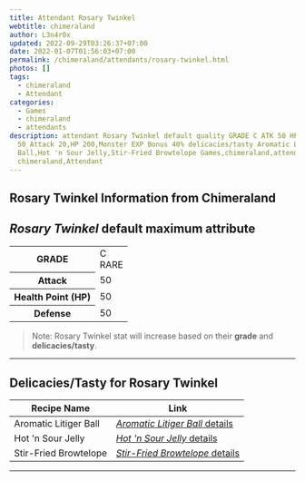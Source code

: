 ```yaml
---
title: Attendant Rosary Twinkel
webtitle: chimeraland
author: L3n4r0x
updated: 2022-09-29T03:26:37+07:00
date: 2022-01-07T01:56:03+07:00
permalink: /chimeraland/attendants/rosary-twinkel.html
photos: []
tags:
  - chimeraland
  - Attendant
categories:
  - Games
  - chimeraland
  - attendants
description: attendant Rosary Twinkel default quality GRADE C ATK 50 HP 50 DEF
  50 Attack 20,HP 200,Monster EXP Bonus 40% delicacies/tasty Aromatic Litiger
  Ball,Hot 'n Sour Jelly,Stir-Fried Browtelope Games,chimeraland,attendants
  chimeraland,Attendant
---
```


<link
  rel="stylesheet"
  href="https://rawcdn.githack.com/dimaslanjaka/Web-Manajemen/870a349/css/bootstrap-5-3-0-alpha3-wrapper.css"
/>
<section id="bootstrap-wrapper">
  <div data-bs-theme="dark">
    <h2>Rosary Twinkel Information from Chimeraland</h2>
    <h2 id="attribute"><i>Rosary Twinkel</i> default maximum attribute</h2>
    <div class="row">
      <div class="col mb-2">
        <div class="card">
          <div class="card-body">
            <table>
              <tr>
                <th>GRADE</th>
                <td>C <br /><span class="text-primary">RARE</span></td>
              </tr>
              <tr>
                <th>Attack</th>
                <td>50</td>
              </tr>
              <tr>
                <th>Health Point (HP)</th>
                <td>50</td>
              </tr>
              <tr>
                <th>Defense</th>
                <td>50</td>
              </tr>
            </table>
          </div>
        </div>
      </div>
    </div>
    <blockquote>
      Note: Rosary Twinkel stat will increase based on their <b>grade</b> and
      <b>delicacies/tasty</b>.
    </blockquote>
    <hr />
    <h2 id="delicacies">Delicacies/Tasty for Rosary Twinkel</h2>
    <div class="card">
      <div class="card-body">
        <div class="table-responsive">
          <table class="table table-striped">
            <thead>
              <tr>
                <th>Recipe Name</th>
                <th>Link</th>
              </tr>
            </thead>
            <tbody>
              <tr>
                <td>Aromatic Litiger Ball</td>
                <td>
                  <a
                    href="#"
                    class="text-primary"
                    title="Click here to view recipe Aromatic Litiger Ball details"
                    ><i>Aromatic Litiger Ball</i> details</a
                  >
                </td>
              </tr>
              <tr>
                <td>Hot &#x27;n Sour Jelly</td>
                <td>
                  <a
                    href="https://www.webmanajemen.com/chimeraland/recipes/hot-n-sour-jelly.html"
                    class="text-primary"
                    title="Click here to view recipe Hot &#x27;n Sour Jelly details"
                    ><i>Hot &#x27;n Sour Jelly</i> details</a
                  >
                </td>
              </tr>
              <tr>
                <td>Stir-Fried Browtelope</td>
                <td>
                  <a
                    href="https://www.webmanajemen.com/chimeraland/recipes/stir-fried-browtelope.html"
                    class="text-primary"
                    title="Click here to view recipe Stir-Fried Browtelope details"
                    ><i>Stir-Fried Browtelope</i> details</a
                  >
                </td>
              </tr>
            </tbody>
          </table>
        </div>
      </div>
    </div>
    <hr />
  </div>
</section>